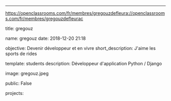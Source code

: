 ---

https://openclassrooms.com/fr/membres/gregouzdefleura://openclassrooms.com/fr/membres/gregouzdefleurac

title: gregouz

name: gregouz
date: 2018-12-20 21:18

objective: Devenir développeur et en vivre 
short_description: J'aime les sports de rides 

template: students
description: Développeur d'application Python / Django 

image: gregouz.jpeg

public: False 

projects:
